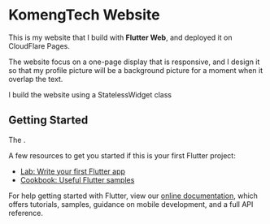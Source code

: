 # KomengTech Website

This is my website that I build with **Flutter Web**, and deployed it on CloudFlare Pages.

The website focus on a one-page display that is responsive, and I design it so that my profile picture will be a background picture for a moment when it overlap the text.

I build the website using a StatelessWidget class

## Getting Started

The .

A few resources to get you started if this is your first Flutter project:

- [Lab: Write your first Flutter app](https://flutter.dev/docs/get-started/codelab)
- [Cookbook: Useful Flutter samples](https://flutter.dev/docs/cookbook)

For help getting started with Flutter, view our
[online documentation](https://flutter.dev/docs), which offers tutorials,
samples, guidance on mobile development, and a full API reference.
